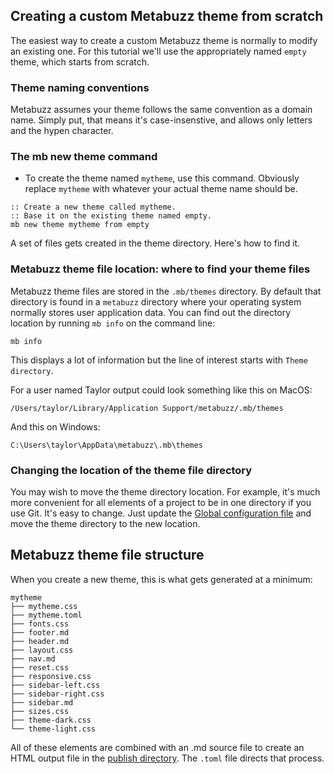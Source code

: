 ## Creating a custom Metabuzz theme from scratch

The easiest way to create a custom Metabuzz theme is normally to modify an existing one. For this tutorial we'll use the appropriately named `empty` theme, which starts from scratch.

### Theme naming conventions

Metabuzz assumes your theme follows the same convention as a domain name. Simply put, that means it's case-insenstive, and allows only letters and the hypen character.

### The mb new theme command

* To create the theme named `mytheme`, use this command. Obviously replace `mytheme` with whatever your actual theme name should be.

```
:: Create a new theme called mytheme.
:: Base it on the existing theme named empty.
mb new theme mytheme from empty
```

A set of files gets created in the theme directory. Here's how to find it.

### Metabuzz theme file location: where to find your theme files

Metabuzz theme files are stored in the `.mb/themes` directory. By default that directory is found in a `metabuzz` directory where your operating system normally stores user application data. You can find out the directory location by running `mb info` on the command line: 

```
mb info
```

This displays a lot of information but the line of interest starts with `Theme directory`.

For a user named Taylor output could look something like this on MacOS:

```
/Users/taylor/Library/Application Support/metabuzz/.mb/themes
```

And this on Windows:

```
C:\Users\taylor\AppData\metabuzz\.mb\themes
```

### Changing the location of the theme file directory

You may wish to move the theme directory location. For example, it's much more convenient for all elements of a project to be in one directory if you use Git. It's easy to change. Just update the [Global configuration file](config-file.html) and move the theme directory to the new location.

## Metabuzz theme file structure

When you create a new theme, this is what gets generated at a minimum:

```
mytheme 
├── mytheme.css  
├── mytheme.toml  
├── fonts.css  
├── footer.md  
├── header.md  
├── layout.css
├── nav.md
├── reset.css
├── responsive.css
├── sidebar-left.css
├── sidebar-right.css
├── sidebar.md
├── sizes.css
├── theme-dark.css
└── theme-light.css
```

All of these elements are combined with an .md source file
to create an HTML output file in the [publish directory](publish-directory.html). The `.toml` file directs that process.





